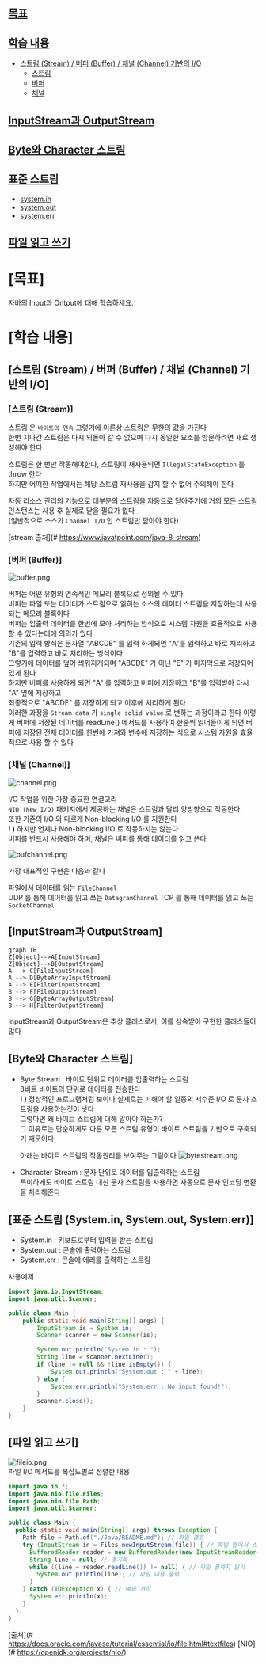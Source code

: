 ## [목표](#목표)
## [학습 내용](#학습-내용)
- [스트림 (Stream) / 버퍼 (Buffer) / 채널 (Channel) 기반의 I/O](#스트림-stream--버퍼-buffer--채널-channel-기반의-io)
    - [스트림](#스트림-stream)
    - [버퍼](#버퍼-buffer)
    - [채널](#채널-channel)
## [InputStream과 OutputStream](#inputstream과-outputstream)
## [Byte와 Character 스트림](#byte와-character-스트림)
## [표준 스트림](#표준-스트림-systemin-systemout-systemerr)
- [system.in](#systemin)
- [system.out](#systemout)
- [system.err](#systemerr)
## [파일 읽고 쓰기](#파일-읽고-쓰기)


# [목표]

자바의 Input과 Ontput에 대해 학습하세요.

# [학습 내용]

## [스트림 (Stream) / 버퍼 (Buffer) / 채널 (Channel) 기반의 I/O]   

### [스트림 (Stream)]   

스트림 은 `바이트의 연속` 그렇기에 이론상 스트림은 무한의 값을 가진다   
한번 지나간 스트림은 다시 되돌아 갈 수 없으며 다시 동일한 요소를 방문하려면 새로 생성해야 한다   

스트림은 한 번만 작동해야한다, 스트림이 재사용되면 `IllegalStateException` 를 throw 한다   
하지만 어떠한 작업에서는 해당 스트림 재사용을 감지 할 수 없어 주의해야 한다   

자동 리소스 관리의 기능으로 대부분의 스트림을 자동으로 닫아주기에
거의 모든 스트림 인스턴스는 사용 후 실제로 닫을 필요가 없다   
(일반적으로 소스가 `Channel I/O` 인 스트림만 닫아야 한다)   

[stream 출처](# https://www.javatpoint.com/java-8-stream)
	
### [버퍼 (Buffer)]   

![buffer.png](buffer.png)   

버퍼는 어떤 유형의 연속적인 메모리 블록으로 정의될 수 있다   
버퍼는 파일 또는 데이터가 스트림으로 읽히는 소스의 데이터 스트림을 저장하는데 사용되는 메모리 블록이다   
버퍼는 입출력 데이터를 한번에 모아 처리하는 방식으로 시스템 자원을 효율적으로 사용 할 수 있다는데에 의의가 있다   
기존의 입력 방식은 문자열 "ABCDE" 를 입력 하게되면 "A"를 입력하고 바로 처리하고 "B"를 입력하고 바로 처리하는 방식이다   
그렇기에 데이터를 덮어 씌워지게되며 "ABCDE" 가 아닌 "E" 가 마지막으로 저장되어 있게 된다   
하지만 버퍼를 사용하게 되면 "A" 를 입력하고 버퍼에 저장하고 "B"를 입력받아 다시 "A" 옆에 저장하고   
최종적으로 "ABCDE" 를 저장하게 되고 이후에 처리하게 된다   
이러한 과정을 `Stream data` 가 `single solid value` 로 변하는 과정이라고 한다 
이렇게 버퍼에 저장된 데이터를 readLine() 메서드를 사용하여 한줄씩 읽어들이게 되면
버퍼에 저장된 전체 데이터를 한번에 가져와 변수에 저장하는 식으로 시스템 자원을 효율적으로 사용 할 수 있다   

### [채널 (Channel)]     

![channel.png](channel.png)

I/O 작업을 위한 가장 중요한 연결고리   
`NIO (New I/O)` 패키지에서 제공하는 채널은 스트림과 달리 양방향으로 작동한다   
또한 기존의 I/O 와 다르게 Non-blocking I/O 를 지원한다   
**! )** 하지만 언제나 Non-blocking I/O 로 작동하지는 않는다   
버퍼를 반드시 사용해야 하며, 채널은 버퍼를 통해 데이터를 읽고 쓴다

![bufchannel.png](bufchannel.png)

가장 대표적인 구현은 다음과 같다    

파일에서 데이터를 읽는 `FileChannel`   
UDP 를 통해 데이터를 읽고 쓰는 `DatagramChannel`
TCP 를 통해 데이터를 읽고 쓰는 `SocketChannel`

## [InputStream과 OutputStream]   

```mermaid
graph TB 
Z[Object]-->A[InputStream]
Z[Object]-->B[OutputStream]
A --> C[FileInputStream]
A --> D[ByteArrayInputStream]
A --> E[FilterInputStream]
B --> F[FileOutputStream]
B --> G[ByteArrayOutputStream]
B --> H[FilterOutputStream] 
```

InputStream과 OutputStream은 추상 클래스로서, 이를 상속받아 구현한 클래스들이 많다   

## [Byte와 Character 스트림]   

- Byte Stream : 바이트 단위로 데이터를 입출력하는 스트림   
  8비트 바이트의 단위로 데이터를 전송한다   
  **! )** 정상적인 프로그램처럼 보이나 실제로는 피해야 할 일종의 저수준 I/O 로 문자 스트림을 사용하는것이 낫다   
    그렇다면 왜 바이트 스트림에 대해 알아야 하는가?   
    그 이유로는 단순하게도 다른 모든 스트림 유형이 바이트 스트림을 기반으로 구축되기 때문이다   
  
  아래는 바이트 스트림의 작동원리를 보여주는 그림이다
  ![bytestream.png](bytestream.png)   
  

- Character Stream : 문자 단위로 데이터를 입출력하는 스트림   
  특이하게도 바이트 스트림 대신 문자 스트림을 사용하면 자동으로 문자 인코딩 변환을 처리해준다   


## [표준 스트림 (System.in, System.out, System.err)]   

- System.in : 키보드로부터 입력을 받는 스트림
- System.out : 콘솔에 출력하는 스트림
- System.err : 콘솔에 에러를 출력하는 스트림

사용예제   

```java
import java.io.InputStream;
import java.util.Scanner;

public class Main {
	public static void main(String[] args) {
		InputStream is = System.in;
		Scanner scanner = new Scanner(is);

		System.out.println("System.in : ");
		String line = scanner.nextLine();
		if (line != null && !line.isEmpty()) {
			System.out.println("System.out : " + line);
		} else {
			System.err.println("System.err : No input found!");
		}
		scanner.close();
	}
}
```
## [파일 읽고 쓰기]   

![fileio.png](fileio.png)   
파일 I/O 메서드를 복잡도별로 정렬한 내용

```java
import java.io.*;
import java.nio.file.Files;
import java.nio.file.Path;
import java.util.Scanner;

public class Main {
  public static void main(String[] args) throws Exception {
    Path file = Path.of("./Java/README.md"); // 파일 경로
    try (InputStream in = Files.newInputStream(file)) { // 파일 열어서 스트림 생성
      BufferedReader reader = new BufferedReader(new InputStreamReader(in)); // 파일 읽기
      String line = null; // 초기화
      while ((line = reader.readLine()) != null) { // 파일 끝까지 읽기
        System.out.println(line); // 파일 내용 출력
      }
    } catch (IOException x) { // 예외 처리
      System.err.println(x); 
    }
  }
}
```

[출처](# https://docs.oracle.com/javase/tutorial/essential/io/file.html#textfiles)
[NIO](# https://openjdk.org/projects/nio/)
